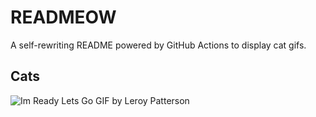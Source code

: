 # READMEOW

A self-rewriting README powered by GitHub Actions to display cat gifs.

## Cats

![Im Ready Lets Go GIF by Leroy Patterson](https://media3.giphy.com/media/CjmvTCZf2U3p09Cn0h/200.gif?cid=9acd02dax6fevtj85wve62dhlllkpfnjay528frwebeprhs9&ep=v1_gifs_search&rid=200.gif&ct=g)
